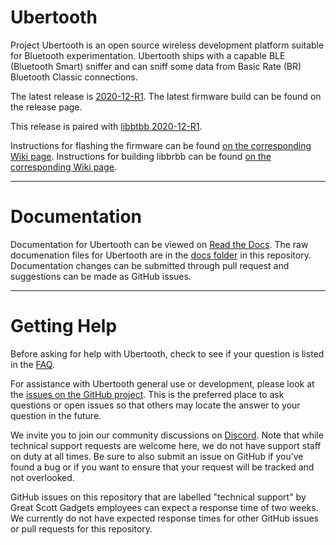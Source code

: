 # Ubertooth

Project Ubertooth is an open source wireless development platform
suitable for Bluetooth experimentation. Ubertooth ships with a capable
BLE (Bluetooth Smart) sniffer and can sniff some data from Basic Rate
(BR) Bluetooth Classic connections.

The latest release is [2020-12-R1](https://github.com/greatscottgadgets/ubertooth/releases/tag/2020-12-R1).
The latest firmware build can be found on the release page.

This release is paired with [libbtbb 2020-12-R1](https://github.com/greatscottgadgets/libbtbb/releases/tag/2020-12-R1).

Instructions for flashing the firmware can be found [on the corresponding Wiki page](https://github.com/greatscottgadgets/ubertooth/wiki/Firmware).
Instructions for building libbrbb can be found [on the corresponding Wiki page](https://github.com/greatscottgadgets/ubertooth/wiki/Build-Guide).

--------------------

# Documentation

Documentation for Ubertooth can be viewed on [Read the Docs](https://ubertooth.readthedocs.io/en/latest/). The raw documenation files for Ubertooth are in the [docs folder](https://github.com/greatscottgadgets/ubertooth/tree/master/docs) in this repository. Documentation changes can be submitted through pull request and suggestions can be made as GitHub issues. 

--------------------

# Getting Help

Before asking for help with Ubertooth, check to see if your question is listed in the [FAQ](https://ubertooth.readthedocs.io/en/latest/faq.html).

For assistance with Ubertooth general use or development, please look at the [issues on the GitHub project](https://github.com/greatscottgadgets/ubertooth/issues). This is the preferred place to ask questions or open issues so that others may locate the answer to your question in the future.

We invite you to join our community discussions on [Discord](https://discord.gg/rsfMw3rsU8). Note that while technical support requests are welcome here, we do not have support staff on duty at all times. Be sure to also submit an issue on GitHub if you’ve found a bug or if you want to ensure that your request will be tracked and not overlooked.

GitHub issues on this repository that are labelled "technical support" by Great Scott Gadgets employees can expect a response time of two weeks. We currently do not have expected response times for other GitHub issues or pull requests for this repository. 
